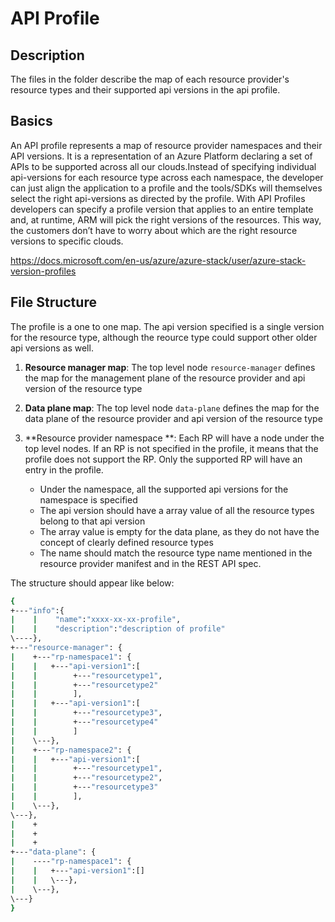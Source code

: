 # API Profile 

## Description

The files in the folder describe the map of each resource provider's resource types and their supported api versions in the api profile.

## Basics
An API profile represents a map of resource provider namespaces and their API versions. It is a representation of an Azure Platform declaring a set of APIs to be supported across all our clouds.Instead of specifying individual api-versions for each resource type across each namespace, the developer can just align the application to a profile and the tools/SDKs will themselves select the right api-versions as directed by the profile. With API Profiles developers can specify a profile version that applies to an entire template and, at runtime, ARM will pick the right versions of the resources. This way, the customers don’t have to worry about which are the right resource versions to specific clouds. 

https://docs.microsoft.com/en-us/azure/azure-stack/user/azure-stack-version-profiles

## File Structure
The profile is a one to one map. The api version specified is a single version for the resource type, although the reource type could support other older api versions as well.

1. **Resource manager map**: The top level node `resource-manager` defines the map for the management plane of the resource provider and  api version of the resource type

1. **Data plane map**: The top level node `data-plane` defines the map for the data plane of the resource provider and  api version of the resource type

1. **Resource provider namespace **: Each RP will have a node under the top level nodes. If an RP is not specified in the profile, it means that the profile does not support the RP. Only the supported RP will have an entry in the profile.
    - Under the namespace, all the supported api versions for the namespace is specified
    - The api version should have a array value of all the resource types belong to that api version
    - The array value is empty for the data plane, as they do not have the concept of clearly defined resource types
    - The name should match the resource type name mentioned in the resource provider manifest and in the REST API spec.


The structure should appear like below:
```bash
{
+---"info":{
|    |    "name":"xxxx-xx-xx-profile",
|    |    "description":"description of profile"
\----},
+---"resource-manager": {    
|    +---"rp-namespace1": {
|    |   +---"api-version1":[
|    |        +---"resourcetype1",
|    |        +---"resourcetype2"
|    |        ],
|    |   +---"api-version1":[
|    |        +---"resourcetype3",
|    |        +---"resourcetype4"
|    |        ]
|    \---},
|    +---"rp-namespace2": {
|    |   +---"api-version1":[
|    |        +---"resourcetype1",
|    |        +---"resourcetype2",
|    |        +---"resourcetype3"
|    |        ],
|    \---},
\---},
|    +
|    +
|    +
+---"data-plane": {
|    ----"rp-namespace1": {
|    |   +---"api-version1":[]
|    |   \---},
|    \---},
\---}
}
```
